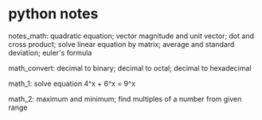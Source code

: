 # python notes
notes_math:
quadratic equation;
vector magnitude and unit vector;
dot and cross product;
solve linear equation by matrix;
average and standard deviation;
euler's formula

math_convert:
decimal to binary;
decimal to octal;
decimal to hexadecimal

math_1:
solve equation 4^x + 6^x = 9^x

math_2:
maximum and minimum;
find multiples of a number from given range
